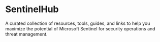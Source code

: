 # SentinelHub
A curated collection of resources, tools, guides, and links to help you maximize the potential of Microsoft Sentinel for security operations and threat management.
